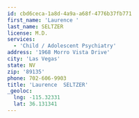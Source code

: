 ```yaml
---
id: cbd6ceca-1a8d-4a9a-a68f-4776b37fb771
first_name: 'Laurence '
last_name: SELTZER
license: M.D.
services:
  - 'Child / Adolescent Psychiatry'
address: '1968 Morro Vista Drive'
city: 'Las Vegas'
state: NV
zip: '89135'
phone: 702-606-9903
title: 'Laurence  SELTZER'
_geoloc:
  lng: -115.32331
  lat: 36.131341
---
```

